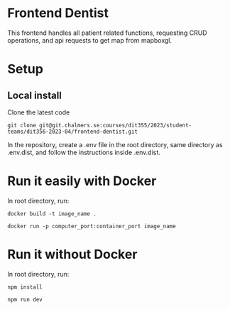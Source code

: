 # Frontend Dentist

This frontend handles all patient related functions, requesting CRUD operations, and api requests to get map from mapboxgl.

# Setup

## Local install
Clone the latest code

```
git clone git@git.chalmers.se:courses/dit355/2023/student-teams/dit356-2023-04/frontend-dentist.git
```

In the repository, create a .env file in the root directory, same directory as .env.dist, and follow the instructions inside .env.dist.


# Run it easily with Docker

In root directory, run:

```
docker build -t image_name .

docker run -p computer_port:container_port image_name
```
# Run it without Docker
In root directory, run:

```
npm install

npm run dev
```
